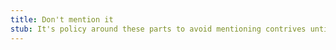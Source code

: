 ```yaml
---
title: Don't mention it
stub: It's policy around these parts to avoid mentioning contrives until an alternative is provided.
---
```


